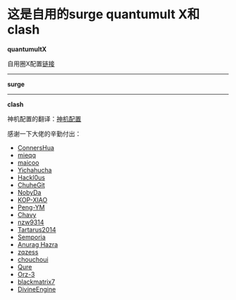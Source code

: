 # 这是自用的surge quantumult X和clash
**quantumultX**

自用圈X配置[链接](https://raw.githubusercontent.com/harisonkhlil/QurakJkaer-s-conf/main/harisonkhlil.conf)




*******************************
  **surge**
  
  
  *********************
  **clash**
  
  神机配置的翻译：[神机配置](https://raw.githubusercontent.com/harisonkhlil/harisonkhlil/main/Outbound.yaml)

感谢一下大佬的辛勤付出：
* [ConnersHua](https://github.com/DivineEngine/Profiles/tree/master)
* [mieqq](https://github.com/mieqq/mieqq)
* [maicoo](https://github.com/blankmagic/surge)
* [Yichahucha](https://github.com/yichahucha/surge/tree/master)
* [Hackl0us](https://github.com/Hackl0us)
* [ChuheGit](https://github.com/ChuheGit/1)
* [NobyDa](https://github.com/NobyDa)
* [KOP-XIAO](https://github.com/KOP-XIAO)
* [Peng-YM](https://github.com/Peng-YM)
* [Chavy](https://github.com/chavyleung)
* [nzw9314](https://github.com/nzw9314)
* [Tartarus2014](https://github.com/Tartarus2014)
* [Semporia](https://github.com/Semporia)
* [Anurag Hazra](https://github.com/anuraghazra)
* [zqzess](https://github.com/zqzess)
* [chouchoui](https://github.com/chouchoui)
* [Qure](https://github.com/Koolson/Qure)
* [Orz-3](https://github.com/Orz-3)
* [blackmatrix7](https://github.com/blackmatrix7)
* [DivineEngine](https://github.com/DivineEngine)
